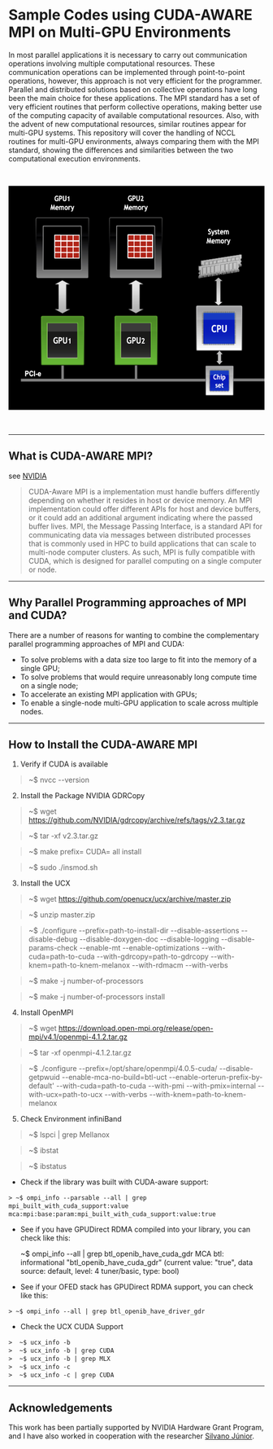 # Sample Codes using CUDA-AWARE MPI on Multi-GPU Environments

In most parallel applications it is necessary to carry out communication operations involving multiple computational resources. These communication operations can be implemented through point-to-point operations, however, this approach is not very efficient for the programmer. Parallel and distributed solutions based on collective operations have long been the main choice for these applications. The MPI standard has a set of very efficient routines that perform collective operations, making better use of the computing capacity of available computational resources. Also, with the advent of new computational resources, similar routines appear for multi-GPU systems. This repository will cover the handling of NCCL routines for multi-GPU environments, always comparing them with the MPI standard, showing the differences and similarities between the two computational execution environments.

<br />
<p align="center">
    <img src="architecture_multi_gpu.png" alt="architecture" width="580" height="440">  
<p align="center">
    <br />
  </p>
</p>

----
## What is CUDA-AWARE MPI?
see [NVIDIA](https://developer.nvidia.com/blog/introduction-cuda-aware-mpi/)

> CUDA-Aware MPI is a implementation must handle buffers differently depending on whether it resides in host or device memory. An MPI implementation could offer different APIs for host and device buffers, or it could add an additional argument indicating where the passed buffer lives. MPI, the Message Passing Interface, is a standard API for communicating data via messages between distributed processes that is commonly used in HPC to build applications that can scale to multi-node computer clusters. As such, MPI is fully compatible with CUDA, which is designed for parallel computing on a single computer or node.
----

## Why Parallel Programming approaches of MPI and CUDA?

There are a number of reasons for wanting to combine the complementary parallel programming approaches of MPI and CUDA:

* To solve problems with a data size too large to fit into the memory of a single GPU;
* To solve problems that would require unreasonably long compute time on a single node;
* To accelerate an existing MPI application with GPUs;
* To enable a single-node multi-GPU application to scale across multiple nodes.

----

## How to Install the CUDA-AWARE MPI

1. Verify if CUDA is available 

> ~$ nvcc --version 

2. Install the Package NVIDIA GDRCopy  

> ~$ wget https://github.com/NVIDIA/gdrcopy/archive/refs/tags/v2.3.tar.gz
    
> ~$ tar -xf v2.3.tar.gz

> ~$ make prefix=<install-to-this-location> CUDA=<cuda-install-top-dir> all install

> ~$ sudo ./insmod.sh


3. Install the UCX 

> ~$ wget https://github.com/openucx/ucx/archive/master.zip

> ~$ unzip master.zip 

> ~$ ./configure --prefix=path-to-install-dir --disable-assertions --disable-debug --disable-doxygen-doc --disable-logging --disable-params-check --enable-mt --enable-optimizations --with-cuda=path-to-cuda --with-gdrcopy=path-to-gdrcopy --with-knem=path-to-knem-melanox --with-rdmacm --with-verbs

> ~$ make -j number-of-processors 

> ~$ make -j number-of-processors install 


4. Install OpenMPI

> ~$ wget https://download.open-mpi.org/release/open-mpi/v4.1/openmpi-4.1.2.tar.gz

> ~$ tar -xf openmpi-4.1.2.tar.gz

> ~$ ./configure --prefix=/opt/share/openmpi/4.0.5-cuda/  --disable-getpwuid --enable-mca-no-build=btl-uct  --enable-orterun-prefix-by-default' --with-cuda=path-to-cuda --with-pmi --with-pmix=internal  --with-ucx=path-to-ucx --with-verbs  --with-knem=path-to-knem-melanox


5. Check Environment infiniBand

> ~$ lspci | grep Mellanox

> ~$ ibstat

> ~$ ibstatus



   * Check if the library was built with CUDA-aware support:
    
    > ~$ ompi_info --parsable --all | grep mpi_built_with_cuda_support:value mca:mpi:base:param:mpi_built_with_cuda_support:value:true

   * See if you have GPUDirect RDMA compiled into your library, you can check like this:
    
     ~$ ompi_info --all | grep btl_openib_have_cuda_gdr MCA btl: informational "btl_openib_have_cuda_gdr" (current value: "true", data source: default, level: 4 tuner/basic, type: bool)

   * See if your OFED stack has GPUDirect RDMA support, you can check like this:
    
    > ~$ ompi_info --all | grep btl_openib_have_driver_gdr

   * Check the UCX CUDA Support 
    
    >  ~$ ucx_info -b
    >  ~$ ucx_info -b | grep CUDA
    >  ~$ ucx_info -b | grep MLX
    >  ~$ ucx_info -c
    >  ~$ ucx_info -c | grep CUDA


----
## Acknowledgements

This work has been partially supported by NVIDIA Hardware Grant Program, and I have also worked in cooperation with the researcher [Silvano Júnior](silvano.junior@fieb.org.br).
    

